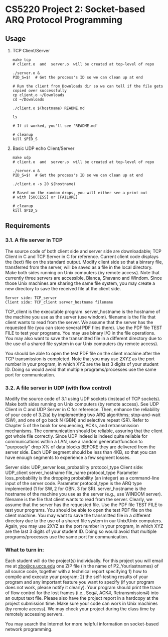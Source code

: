 # CS5220 Project 2: Socket-based ARQ Protocol Programming

## Usage
 1. TCP Client/Server
    ```
    make tcp
    # client.o  and  server.o  will be created at top-level of repo
    
    ./server.o &
    PID_S=$!  # Get the process's ID so we can clean up at end

    # Run the client from Downloads dir so we can tell if the file gets copied over successfully
    cp client.o ~/Downloads
    cd ~/Downloads

    ./client.o $(hostname) README.md

    ls

    # If it worked, you'll see 'README.md'

    # cleanup
    kill $PID_S
    ```

 1. Basic UDP echo Client/Server
    ```
    make udp
    # client.o  and  server.o  will be created at top-level of repo
    
    ./server.o &
    PID_S=$!  # Get the process's ID so we can clean up at end

    ./client.o -s 20 $(hostname)

    # Based on the random drops, you will either see a print out
    # with [SUCCESS] or [FAILURE]

    # cleanup
    kill $PID_S
    
    ```


## Requirements
### 3.1. A file server in TCP

The source code of both client side and server side are downloadable; TCP Client in C and TCP Server in C for reference. Current client code displays the (text) file on the standard output. Modify client side so that a binrary file, transferred from the server, will be saved as a file in the local directory. Make both sides running on Unix computers (by remote access). Note that currently three servers are accessible, Blanca, Shavano and Windom. Since those Unix machines are sharing the same file system, you may create a new directory to save the received file at the client side.
```
Server side: TCP_server
Client side: TCP_client server_hostname filename 
```

TCP_client is the executable program. server_hostname is the hostname of the machine you use as the server (use windom). filename is the file that client wants to read from the server. We assume that the server has the requested file (you can store several PDF files there). Use the PDF file TEST FILE to test your programs. You may use binary I/O in the file operations. You may also want to save the transmitted file in a different directory due to the use of a shared file system in our Unix computers (by remote access).

You should be able to open the test PDF file on the client machine after the TCP transmission is completed. Note that you may use 2XYZ as the port number in your program, in which XYZ are the last 3 digits of your student ID. Doing so would avoid that multiple programs/processes use the same port for communication.

### 3.2. A file server in UDP (with flow control)

Modify the source code of 3.1 using UDP sockets (instead of TCP sockets). Make both sides running on Unix computers (by remote access). See UDP Client in C and UDP Server in C for reference. Then, enhance the reliability of your code of 3.2(a) by implementing two ARQ algorithms; stop-and-wait (SW), and one of go back N (GBN) and selective repeat (SR). Refer to Chapter 5 of the book for sequencing, ACKs, and retransmission mechanisms. The communication should be reliable, assuring that the client got whole file correctly. Since UDP indeed is indeed quite reliable for communications within a LAN, use a random generator/function to "purposely" drop X% of data blocks BEFORE they are delivered from the server side. Each UDP segment should be less than 4KB, so that you can have enough segments to experience a few segment losses.

Server side: UDP_server loss_probability protocol_type Client side: UDP_client server_hostname file_name protocol_type Parameter loss_probability is the dropping probability (an integer) as a command-line input of the server code. Parameter protocol_type is the ARQ type implemented (1 for SW, 2 for GBN, 3 for SR). server_hostname is the hostname of the machine you use as the server (e.g., use WINDOM server). filename is the file that client wants to read from the server. Clearly, we assume that the server has the requested file. Use the PDF file TEST FILE to test your programs. You should be able to open the test PDF file on the client machine. You may want to save the transmitted file in a different directory due to the use of a shared file system in our Unix/Unix computers. Again, you may use 2XYZ as the port number in your program, in which XYZ are the last 3 digits of your student ID. Doing so would avoid that multiple programs/processes use the same port for communication.

### What to turn in:

Each student will do the project(s) individually.
For this project you will email me at zbo@cs.uccs.edu one ZIP file (in the name of P2_Yourlastnames) of all source code, together with a technical report specifying 1) how to compile and execute your program; 2) the self-testing results of your program and any important feature you want to specify (if your program does not work, please notify it clearly). Your program should print the trace of flow control for the lost frames (i.e., Seq#, ACK#, Retransmission#) into an output text file. Please also have the project report in a hardcopy at the project submission time. Make sure your code can work in Unix machines (by remote access). We may check your project during the class time by remotely accessing servers.

You may search the Internet for more helpful information on socket-based network programming.
